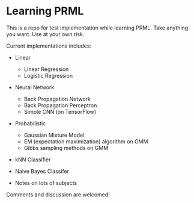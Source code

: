 # Learning PRML
This is a repo for test implementation while learning PRML.
Take anything you want. Use at your own risk.

Current implementations includes:

- Linear
    + Linear Regression
    + Logistic Regression
- Neural Network
    + Back Propagation Network
    + Back Propagation Perceptron
    + Simple CNN (on TensorFlow)
- Probabilistic
    + Gaussian Mixture Model
    + EM (expectation maximization) algorithm on GMM
    + Gibbs sampling methods on GMM
- kNN Classifier
- Naive Bayes Classifer

- Notes on lots of subjects

Comments and discussion are welcomed!